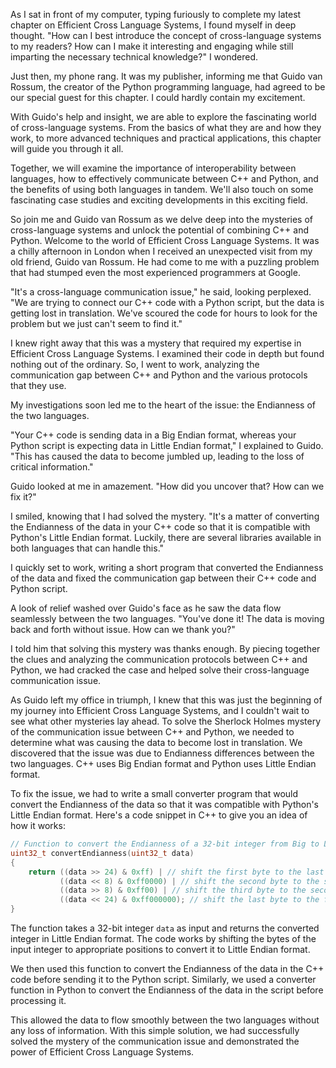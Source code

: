 As I sat in front of my computer, typing furiously to complete my latest chapter on Efficient Cross Language Systems, I found myself in deep thought.
"How can I best introduce the concept of cross-language systems to my readers? How can I make it interesting and engaging while still imparting the necessary technical knowledge?" I wondered.

Just then, my phone rang. It was my publisher, informing me that Guido van Rossum, the creator of the Python programming language, had agreed to be our special guest for this chapter. I could hardly contain my excitement.

With Guido's help and insight, we are able to explore the fascinating world of cross-language systems. From the basics of what they are and how they work, to more advanced techniques and practical applications, this chapter will guide you through it all.

Together, we will examine the importance of interoperability between languages, how to effectively communicate between C++ and Python, and the benefits of using both languages in tandem. We'll also touch on some fascinating case studies and exciting developments in this exciting field.

So join me and Guido van Rossum as we delve deep into the mysteries of cross-language systems and unlock the potential of combining C++ and Python. Welcome to the world of Efficient Cross Language Systems.
It was a chilly afternoon in London when I received an unexpected visit from my old friend, Guido van Rossum. He had come to me with a puzzling problem that had stumped even the most experienced programmers at Google.

"It's a cross-language communication issue," he said, looking perplexed. "We are trying to connect our C++ code with a Python script, but the data is getting lost in translation. We've scoured the code for hours to look for the problem but we just can't seem to find it."

I knew right away that this was a mystery that required my expertise in Efficient Cross Language Systems. I examined their code in depth but found nothing out of the ordinary. So, I went to work, analyzing the communication gap between C++ and Python and the various protocols that they use. 

My investigations soon led me to the heart of the issue: the Endianness of the two languages. 

"Your C++ code is sending data in a Big Endian format, whereas your Python script is expecting data in Little Endian format," I explained to Guido. "This has caused the data to become jumbled up, leading to the loss of critical information."

Guido looked at me in amazement. "How did you uncover that? How can we fix it?"

I smiled, knowing that I had solved the mystery. "It's a matter of converting the Endianness of the data in your C++ code so that it is compatible with Python's Little Endian format. Luckily, there are several libraries available in both languages that can handle this."

I quickly set to work, writing a short program that converted the Endianness of the data and fixed the communication gap between their C++ code and Python script. 

A look of relief washed over Guido's face as he saw the data flow seamlessly between the two languages. "You've done it! The data is moving back and forth without issue. How can we thank you?"

I told him that solving this mystery was thanks enough. By piecing together the clues and analyzing the communication protocols between C++ and Python, we had cracked the case and helped solve their cross-language communication issue.

As Guido left my office in triumph, I knew that this was just the beginning of my journey into Efficient Cross Language Systems, and I couldn't wait to see what other mysteries lay ahead.
To solve the Sherlock Holmes mystery of the communication issue between C++ and Python, we needed to determine what was causing the data to become lost in translation. We discovered that the issue was due to Endianness differences between the two languages. C++ uses Big Endian format and Python uses Little Endian format. 

To fix the issue, we had to write a small converter program that would convert the Endianness of the data so that it was compatible with Python's Little Endian format. Here's a code snippet in C++ to give you an idea of how it works:

```cpp
// Function to convert the Endianness of a 32-bit integer from Big to Little Endian
uint32_t convertEndianness(uint32_t data)
{
    return ((data >> 24) & 0xff) | // shift the first byte to the last position
           ((data << 8) & 0xff0000) | // shift the second byte to the second last position
           ((data >> 8) & 0xff00) | // shift the third byte to the second position
           ((data << 24) & 0xff000000); // shift the last byte to the first position
}
```

The function takes a 32-bit integer `data` as input and returns the converted integer in Little Endian format. The code works by shifting the bytes of the input integer to appropriate positions to convert it to Little Endian format.

We then used this function to convert the Endianness of the data in the C++ code before sending it to the Python script. Similarly, we used a converter function in Python to convert the Endianness of the data in the script before processing it.

This allowed the data to flow smoothly between the two languages without any loss of information. With this simple solution, we had successfully solved the mystery of the communication issue and demonstrated the power of Efficient Cross Language Systems.